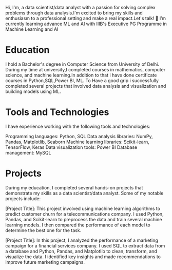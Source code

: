 Hi, I'm, a data scientist/data analyst with a passion for solving complex problems through data analysis.I'm excited to bring my skills and enthusiasm to a professional setting and make a real impact.Let's talk!
🌱 I’m currently learning advance ML and AI with IIIB's Executive PG Programme in Machine Learning and AI   
# Education
I hold a Bachelor's degree in Computer Science from University of Delhi. During my time at university,I completed courses in mathematics, computer science, and machine learning.In addition to that i have done certificate courses in Python,SQL,Power BI, ML. To Have a good grip i successfully completed several projects that involved data analysis and visualization and building models using ML.

# Tools and Technologies
I have experience working with the following tools and technologies:

Programming languages: Python, SQL
Data analysis libraries: NumPy, Pandas, Matplotlib, Seaborn
Machine learning libraries: Scikit-learn, TensorFlow, Keras
Data visualization tools: Power BI
Database management: MySQL

# Projects
During my education, I completed several hands-on projects that demonstrate my skills as a data scientist/data analyst. Some of my notable projects include:

[Project Title]: This project involved using machine learning algorithms to predict customer churn for a telecommunications company. I used Python, Pandas, and Scikit-learn to preprocess the data and train several machine learning models. I then compared the performance of each model to determine the best one for the task.

[Project Title]: In this project, I analyzed the performance of a marketing campaign for a financial services company. I used SQL to extract data from a database and Python, Pandas, and Matplotlib to clean, transform, and visualize the data. I identified key insights and made recommendations to improve future marketing campaigns.



<!--
**Anshu-D/Anshu-D** is a ✨ _special_ ✨ repository because its `README.md` (this file) appears on your GitHub profile.

Here are some ideas to get you started:

- 🔭 I’m currently working on ...
- 🌱 I’m currently learning ...
- 👯 I’m looking to collaborate on ...
- 🤔 I’m looking for help with ...
- 💬 Ask me about ...
- 📫 How to reach me: ...
- 😄 Pronouns: ...
- ⚡ Fun fact: ...
-->
